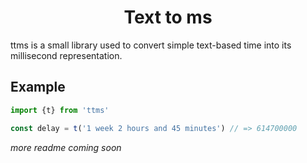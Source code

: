 <h1 align="center">Text to ms</h1>

ttms is a small library used to convert simple text-based time into its millisecond representation.

## Example

```js
import {t} from 'ttms'

const delay = t('1 week 2 hours and 45 minutes') // => 614700000
```

_more readme coming soon_
